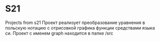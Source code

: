 # S21
Projects from s21
Проект реализует преобразование уравнения в польскую нотацию с отрисовкой графика функции средствами языка си. Проект с именем graph находится в папке /src
